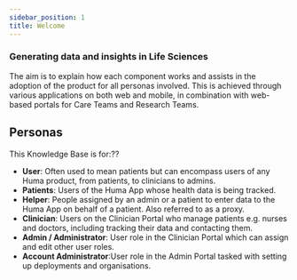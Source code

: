 ```yaml
---
sidebar_position: 1
title: Welcome
---
```


### Generating data and insights in Life Sciences

The aim is to explain how each component works and assists in the adoption of the product for all personas involved. This is achieved through various applications on both web and mobile, in combination with web-based portals for Care Teams and Research Teams.

## Personas

This Knowledge Base is for:??

- **User**: Often used to mean patients but can encompass users of any Huma product, from patients, to clinicians to admins.
- **Patients**: Users of the Huma App whose health data is being tracked.
- **Helper**: People assigned by an admin or a patient to enter data to the Huma App on behalf of a patient. Also referred to as a proxy.
- **Clinician**: Users on the Clinician Portal who manage patients e.g. nurses and doctors, including tracking their data and contacting them.
- **Admin / Administrator**: User role in the Clinician Portal which can assign and edit other user roles.
- **Account Administrator**:User role in the Admin Portal tasked with setting up deployments and organisations.